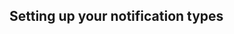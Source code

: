 <!-- usedin: [ _legacy_docker/stack-management/stack-notifications-v1.md, _maestro/stack-management/stack-notifications-v1.md, _node/stack-management/stack-notifications-v1.md, _rails/stack-management/stack-notifications-v1.md, _skycap/stack-management/stack-notifications-v1.md] -->


## Setting up your notification types

